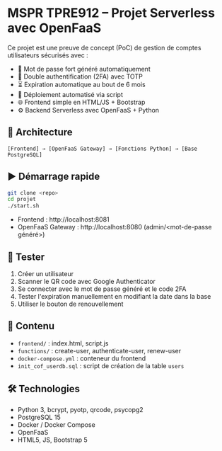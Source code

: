 # MSPR TPRE912 – Projet Serverless avec OpenFaaS

Ce projet est une preuve de concept (PoC) de gestion de comptes utilisateurs sécurisés avec :

- 🔐 Mot de passe fort généré automatiquement
- 📲 Double authentification (2FA) avec TOTP
- ⏳ Expiration automatique au bout de 6 mois
 - 🐳 Déploiement automatisé via script
- 🌐 Frontend simple en HTML/JS + Bootstrap
- ⚙️ Backend Serverless avec OpenFaaS + Python

## 📁 Architecture

```
[Frontend] → [OpenFaaS Gateway] → [Fonctions Python] → [Base PostgreSQL]
```

## ▶️ Démarrage rapide


```bash
git clone <repo>
cd projet
./start.sh
```

- Frontend : http://localhost:8081  
- OpenFaaS Gateway : http://localhost:8080 (admin/\<mot-de-passe généré\>)

## 🧪 Tester

1. Créer un utilisateur
2. Scanner le QR code avec Google Authenticator
3. Se connecter avec le mot de passe généré et le code 2FA
4. Tester l'expiration manuellement en modifiant la date dans la base
5. Utiliser le bouton de renouvellement

## 📂 Contenu

- `frontend/` : index.html, script.js
- `functions/` : create-user, authenticate-user, renew-user
- `docker-compose.yml` : conteneur du frontend
- `init_cof_userdb.sql` : script de création de la table `users`

## 🛠️ Technologies

- Python 3, bcrypt, pyotp, qrcode, psycopg2
- PostgreSQL 15
- Docker / Docker Compose
- OpenFaaS
- HTML5, JS, Bootstrap 5
